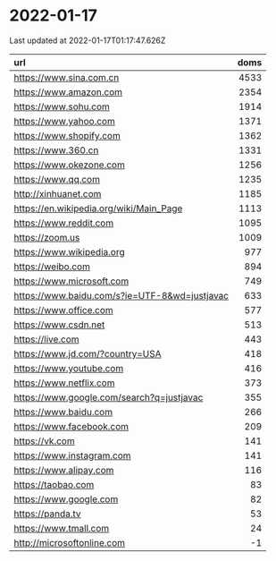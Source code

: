 # 2022-01-17

<!-- BEGIN -->
Last updated at 2022-01-17T01:17:47.626Z

url | doms
:- | -:
https://www.sina.com.cn | 4533
https://www.amazon.com | 2354
https://www.sohu.com | 1914
https://www.yahoo.com | 1371
https://www.shopify.com | 1362
https://www.360.cn | 1331
https://www.okezone.com | 1256
https://www.qq.com | 1235
http://xinhuanet.com | 1185
https://en.wikipedia.org/wiki/Main_Page | 1113
https://www.reddit.com | 1095
https://zoom.us | 1009
https://www.wikipedia.org | 977
https://weibo.com | 894
https://www.microsoft.com | 749
https://www.baidu.com/s?ie=UTF-8&wd=justjavac | 633
https://www.office.com | 577
https://www.csdn.net | 513
https://live.com | 443
https://www.jd.com/?country=USA | 418
https://www.youtube.com | 416
https://www.netflix.com | 373
https://www.google.com/search?q=justjavac | 355
https://www.baidu.com | 266
https://www.facebook.com | 209
https://vk.com | 141
https://www.instagram.com | 141
https://www.alipay.com | 116
https://taobao.com | 83
https://www.google.com | 82
https://panda.tv | 53
https://www.tmall.com | 24
http://microsoftonline.com | -1
<!-- END -->
